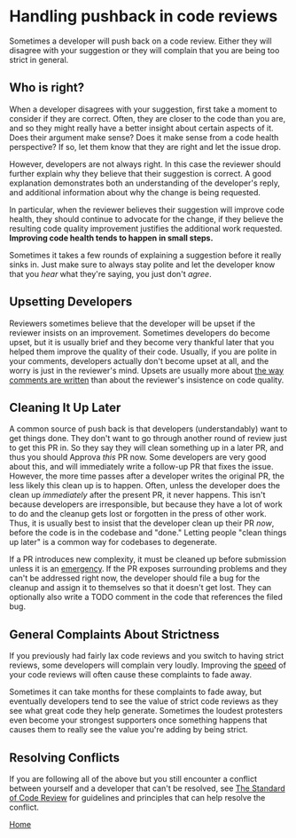 # Handling pushback in code reviews

Sometimes a developer will push back on a code review. Either they will disagree
with your suggestion or they will complain that you are being too strict in
general.

## Who is right?

When a developer disagrees with your suggestion, first take a moment to consider
if they are correct. Often, they are closer to the code than you are, and so
they might really have a better insight about certain aspects of it. Does their
argument make sense? Does it make sense from a code health perspective? If so,
let them know that they are right and let the issue drop.

However, developers are not always right. In this case the reviewer should
further explain why they believe that their suggestion is correct. A good
explanation demonstrates both an understanding of the developer's reply, and
additional information about why the change is being requested.

In particular, when the reviewer believes their suggestion will improve code
health, they should continue to advocate for the change, if they believe the
resulting code quality improvement justifies the additional work requested.
**Improving code health tends to happen in small steps.**

Sometimes it takes a few rounds of explaining a suggestion before it really
sinks in. Just make sure to always stay polite and let the developer know that
you _hear_ what they're saying, you just don't _agree_.

## Upsetting Developers

Reviewers sometimes believe that the developer will be upset if the reviewer
insists on an improvement. Sometimes developers do become upset, but it is
usually brief and they become very thankful later that you helped them improve
the quality of their code. Usually, if you are polite in your comments,
developers actually don't become upset at all, and the worry is just in the
reviewer's mind. Upsets are usually more about
[the way comments are written](comments.md) than about the reviewer's insistence
on code quality.

## Cleaning It Up Later

A common source of push back is that developers (understandably) want to get
things done. They don't want to go through another round of review just to get
this PR in. So they say they will clean something up in a later PR, and thus you
should Approva _this_ PR now. Some developers are very good about this, and will
immediately write a follow-up PR that fixes the issue. However, the more time
passes after a developer writes the original PR, the less likely this clean up
is to happen. Often, unless the developer does the clean up _immediately_ after
the present PR, it never happens. This isn't because developers are
irresponsible, but because they have a lot of work to do and the cleanup gets
lost or forgotten in the press of other work. Thus, it is usually best to insist
that the developer clean up their PR _now_, before the code is in the codebase
and "done." Letting people "clean things up later" is a common way for codebases
to degenerate.

If a PR introduces new complexity, it must be cleaned up before submission
unless it is an [emergency](emergencies.md). If the PR exposes surrounding
problems and they can't be addressed right now, the developer should file a bug
for the cleanup and assign it to themselves so that it doesn't get lost. They
can optionally also write a TODO comment in the code that references the filed
bug.

## General Complaints About Strictness

If you previously had fairly lax code reviews and you switch to having strict
reviews, some developers will complain very loudly. Improving the
[speed](speed.md) of your code reviews will often cause these complaints to fade
away.

Sometimes it can take months for these complaints to fade away, but eventually
developers tend to see the value of strict code reviews as they see what great
code they help generate. Sometimes the loudest protesters even become your
strongest supporters once something happens that causes them to really see the
value you're adding by being strict.

## Resolving Conflicts

If you are following all of the above but you still encounter a conflict between
yourself and a developer that can't be resolved, see
[The Standard of Code Review](standard.md) for guidelines and principles that
can help resolve the conflict.

[Home](../README.md)
